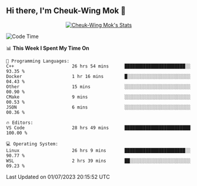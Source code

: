 ## Hi there, I'm Cheuk-Wing Mok 👋

<!--
**mozro0327/mozro0327** is a ✨ _special_ ✨ repository because its `README.md` (this file) appears on your GitHub profile.

Here are some ideas to get you started:

- 🔭 I’m currently working on ...
- 🌱 I’m currently learning ...
- 👯 I’m looking to collaborate on ...
- 🤔 I’m looking for help with ...
- 💬 Ask me about ...
- 📫 How to reach me: ...
- 😄 Pronouns: ...
- ⚡ Fun fact: ...
-->

<p align="center">
  <a href="https://github.com/mozro0327" class="rich-diff-level-one">
    <img src="https://github-readme-stats.vercel.app/api?username=mozro0327&title_color=333&text_color=777" alt="Cheuk-Wing Mok's Stats" >
    <!-- &hide=issues
    <img src="https://github-readme-stats.vercel.app/api?username=mozro0327&hide=issues&title_color=333&text_color=777" alt="Cheuk-Wing Mok's Stats" >
    -->
  </a>
</p>

<!--START_SECTION:waka-->
![Code Time](http://img.shields.io/badge/Code%20Time-1%2C681%20hrs%205%20mins-blue)

📊 **This Week I Spent My Time On** 

```text
💬 Programming Languages: 
C++                      26 hrs 54 mins      ███████████████████████░░   93.35 % 
Docker                   1 hr 16 mins        █░░░░░░░░░░░░░░░░░░░░░░░░   04.43 % 
Other                    15 mins             ░░░░░░░░░░░░░░░░░░░░░░░░░   00.90 % 
CMake                    9 mins              ░░░░░░░░░░░░░░░░░░░░░░░░░   00.53 % 
JSON                     6 mins              ░░░░░░░░░░░░░░░░░░░░░░░░░   00.36 % 

🔥 Editors: 
VS Code                  28 hrs 49 mins      █████████████████████████   100.00 % 

💻 Operating System: 
Linux                    26 hrs 9 mins       ███████████████████████░░   90.77 % 
WSL                      2 hrs 39 mins       ██░░░░░░░░░░░░░░░░░░░░░░░   09.23 % 
```


 Last Updated on 01/07/2023 20:15:52 UTC
<!--END_SECTION:waka-->

